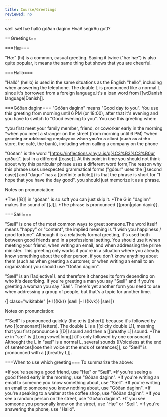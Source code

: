 ```yaml
---
title: Course/Greetings
reviewed: no
---
```

<vocabulary>
sæll
sæl
hæ
halló
góðan daginn
Hvað segirðu gott?
</vocabulary>

==Greetings==

===Hæ===

"Hæ" (hi) is a common, casual greeting.<!-- https://www.visindavefur.is/svar.php?id=1706 --> Saying it twice ("hæ hæ") is also quite popular, it means the same thing but shows that you are cheerful.

===Halló===

"Halló" (hello) is used in the same situations as the English "hello", including when answering the telephone. The double L is pronounced like a normal L since it's borrowed from a foreign language.<note>It's a loan word from [[w:Danish language|Danish]].<!--<ref>Guðrún Kvaran. [https://www.visindavefur.is/svar.php?id=78021 Halló, hæ og sæll — hafa þessar upphrópanir verið notaðar lengi eða er þetta nýlegt í málinu?] Vísindavefurinn, 2020.</ref>--></note>

===Góðan daginn===
"Góðan daginn" means "Good day to you". You use this greeting from morning until 6 PM (or 18:00), after that it's evening and you have to switch to "Good evening to you". You use this greeting when:

*you first meet your family member, friend, or coworker early in the morning
*when you meet a stranger on the street (from morning until 6 PM)
*when greeting or addressing employees when you're a client (such as at the store, the café, the bank), including when calling a company on the phone

"Góðan" is the word "[https://inflections.ylhyra.is/g%C3%B3%C3%B0ur góður]", just in a different [[case]]. At this point in time you should not think about why this particular phrase uses a different word form,<note>The reason why this phrase uses unexpected grammatical forms ("góður" uses the [[second case]] and "dagur" has a [[definite article]]) is that the phrase is short for "I hope that you have the day good".</note> you should just memorize it as a phrase.

Notes on pronunciation:

*The [[Ð]] in "góðan" is so soft you can just skip it.
*The G in "daginn" makes the sound of [[J]].
*The phrase is pronounced {{pron|góan dayin}}.

===Sæll===

"<translate>Sæll</translate>" is one of the most common ways to greet someone.<note>The word itself means "happy" or "content", the implied meaning is "I wish you happiness / good fortune".</note> Although it is a relatively formal greeting, it's used both between good friends and in a professional setting. You should use it when meeting your friend, when writing an email, and when addressing the prime minister. This greeting only works if you're in a situation where you already know something about the other person, if you don't know anything about them (such as when greeting a customer, or when writing an email to an organization) you should use "Góðan daginn".

"Sæll" is an [[adjective]], and therefore it changes its form depending on who it's describing. If you're greeting a man you say "Sæll" and if you're greeting a woman you say "Sæl". There's yet another form you need to use when addressing a group of people, but that's a topic for another time.

{| class="wikitable"
|+
!{{Kk}}
|<translate>sæll</translate>
|-
!{{Kvk}}
|<translate>sæl</translate>
|}

Notes on pronunciation:

*"Sæll" is pronounced quickly (the æ is [[short]] because it's followed by two [[consonant]] letters). The double L is a [[clicky double L]], meaning that you first pronounce a [[D]] sound and then a [[breathy L]] sound.
*The æ in "sæl" is [[Long vowel|long]] (it's only followed by one consonant). Althought the L in "sæl" is a normal L, several sounds [[Voiceless at the end of sentences|lose their voice at the ends of sentences]], so "Sæl!" is pronounced with a [[breathy L]].

===When to use which greeting===
To summarize the above:

*If you're seeing a good friend, use "Hæ" or "Sæll".
*If you're seeing a good friend early in the morning, use "Góðan daginn".
*If you're writing an email to someone you know something about, use "Sæll".
*If you're writing an email to someone you know nothing about, use "Góðan daginn".
*If you're speaking to a waiter at the coffee shop, use "Góðan daginn".
*If you see a random person on the street, use "Góðan daginn".
*If you see someone you personally know on the street, use "Hæ" or "Sæll".
*If you're answering the phone, use "Halló".

